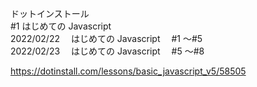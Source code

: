 ドットインストール<br>
#1 はじめての Javascript<br>
2022/02/22 　はじめての Javascript 　#1 ～#5<br>
2022/02/23 　はじめての Javascript 　#5 ～#8<br>

https://dotinstall.com/lessons/basic_javascript_v5/58505